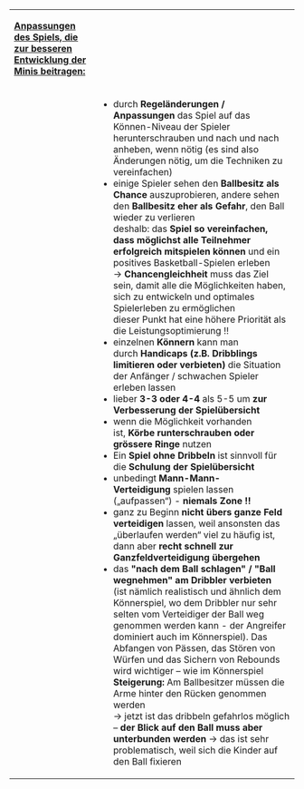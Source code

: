 <table border="0" width="100%" cellspacing="4" cellpadding="0">
<tbody>
<tr>
<td>
<p><strong><u>Anpassungen des Spiels, die zur besseren Entwicklung der Minis beitragen:</u></strong></p>
</td>
</tr>
<tr>
<td>
<p>&nbsp;</p>
</td>
<td>
<ul type="disc">
<li>durch&nbsp;<strong>Regel&auml;nderungen / Anpassungen&nbsp;</strong>das Spiel auf das K&ouml;nnen-Niveau der Spieler herunterschrauben und nach und nach anheben, wenn n&ouml;tig (es sind also &Auml;nderungen n&ouml;tig, um die Techniken zu vereinfachen)</li>
<li>einige Spieler sehen den&nbsp;<strong>Ballbesitz als Chance&nbsp;</strong>auszuprobieren, andere sehen den&nbsp;<strong>Ballbesitz eher als Gefahr</strong>, den Ball wieder zu verlieren<br clear="all" />deshalb: das&nbsp;<strong>Spiel so vereinfachen, dass m&ouml;glichst alle Teilnehmer erfolgreich mitspielen k&ouml;nnen</strong>&nbsp;und ein positives Basketball-Spielen erleben<br clear="all" />-&gt;&nbsp;<strong>Chancengleichheit</strong>&nbsp;muss das Ziel sein, damit alle die M&ouml;glichkeiten haben, sich zu entwickeln und optimales Spielerleben zu erm&ouml;glichen<br clear="all" />dieser Punkt hat eine h&ouml;here Priorit&auml;t als die Leistungsoptimierung !!</li>
<li>einzelnen&nbsp;<strong>K&ouml;nnern</strong>&nbsp;kann man durch&nbsp;<strong>Handicaps (z.B. Dribblings limitieren oder verbieten)&nbsp;</strong>die Situation der Anf&auml;nger / schwachen Spieler erleben lassen</li>
<li>lieber&nbsp;<strong>3-3 oder 4-4&nbsp;</strong>als 5-5 um&nbsp;<strong>zur Verbesserung der Spiel&uuml;bersicht</strong></li>
<li>wenn die M&ouml;glichkeit vorhanden ist,&nbsp;<strong>K&ouml;rbe runterschrauben oder gr&ouml;ssere Ringe&nbsp;</strong>nutzen</li>
<li>Ein&nbsp;<strong>Spiel ohne Dribbeln&nbsp;</strong>ist sinnvoll f&uuml;r die&nbsp;<strong>Schulung der Spiel&uuml;bersicht</strong></li>
<li>unbedingt&nbsp;<strong>Mann-Mann-Verteidigung&nbsp;</strong>spielen lassen (&bdquo;aufpassen&ldquo;) -&nbsp;<strong>niemals Zone !!</strong></li>
<li>ganz zu Beginn&nbsp;<strong>nicht &uuml;bers ganze Feld verteidigen&nbsp;</strong>lassen, weil ansonsten das &bdquo;&uuml;berlaufen werden&ldquo; viel zu h&auml;ufig ist, dann aber&nbsp;<strong>recht schnell zur Ganzfeldverteidigung &uuml;bergehen</strong></li>
<li>das&nbsp;<strong>"nach dem Ball schlagen" / "Ball wegnehmen" am Dribbler verbieten</strong><br clear="all" />(ist n&auml;mlich realistisch und &auml;hnlich dem K&ouml;nnerspiel, wo dem Dribbler nur sehr selten vom Verteidiger der Ball weg genommen werden kann - der Angreifer dominiert auch im K&ouml;nnerspiel). Das Abfangen von P&auml;ssen, das St&ouml;ren von W&uuml;rfen und das Sichern von Rebounds wird wichtiger &ndash; wie im K&ouml;nnerspiel<strong><br clear="all" />Steigerung:</strong>&nbsp;Am Ballbesitzer m&uuml;ssen die Arme hinter den R&uuml;cken genommen werden<br clear="all" />-&gt; jetzt ist das dribbeln gefahrlos m&ouml;glich &ndash;&nbsp;<strong>der Blick auf den Ball muss aber unterbunden werden</strong>&nbsp;-&gt; das ist sehr problematisch, weil sich die Kinder auf den Ball fixieren</li>
</ul>
</td>
</tr>
</tbody>
</table>
